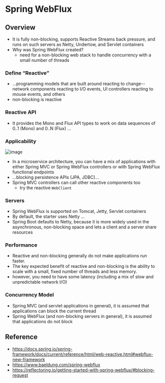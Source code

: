 # Spring WebFlux

## Overview
- It is fully non-blocking, supports Reactive Streams back pressure, and runs on such servers as Netty, Undertow, and Servlet containers
- Why was Spring WebFlux created?
    -  need for a non-blocking web stack to handle concurrency with a small number of threads

### Define “Reactive”
- ...programming models that are built around reacting to change--network components reacting to I/O events, UI controllers reacting to mouse events, and others
- non-blocking is reactive

### Reactive API
- It provides the Mono and Flux API types to work on data sequences of 0..1 (Mono) and 0..N (Flux) ...

### Applicability
![image](https://docs.spring.io/spring-framework/docs/current/reference/html/images/spring-mvc-and-webflux-venn.png)

- In a microservice architecture, you can have a mix of applications with either Spring MVC or Spring WebFlux controllers or with Spring WebFlux functional endpoints
- ...blocking persistence APIs (JPA, JDBC)...
- Spring MVC controllers can call other reactive components too
  - try the reactive `WebClient`

### Servers
- Spring WebFlux is supported on Tomcat, Jetty, Servlet containers
- By default, the starter uses Netty ...
- Spring Boot defaults to Netty, because it is more widely used in the asynchronous, non-blocking space and lets a client and a server share resources

### Performance
- Reactive and non-blocking generally do not make applications run faster.
- The key expected benefit of reactive and non-blocking is the ability to scale with a small, fixed number of threads and less memory.
- however, you need to have some latency (including a mix of slow and unpredictable network I/O)

### Concurrency Model
- Spring MVC (and servlet applications in general), it is assumed that applications can block the current thread
- Spring WebFlux (and non-blocking servers in general), it is assumed that applications do not block

## Reference
- https://docs.spring.io/spring-framework/docs/current/reference/html/web-reactive.html#webflux-new-framework
- https://www.baeldung.com/spring-webflux
- https://reflectoring.io/getting-started-with-spring-webflux/#blocking-request